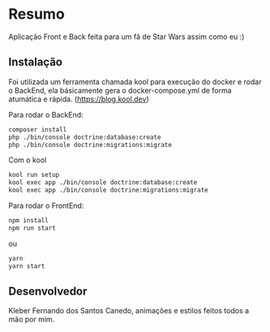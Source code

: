 # Resumo

Aplicação Front e Back feita para um fã de Star Wars assim como eu :)

## Instalação

Foi utilizada um ferramenta chamada kool para execução do docker e rodar o BackEnd, ela básicamente gera o docker-compose.yml de forma atumática e rápida. (https://blog.kool.dev)

Para rodar o BackEnd:

```bash
composer install
php ./bin/console doctrine:database:create
php ./bin/console doctrine:migrations:migrate

```
Com o kool
```bash
kool run setup
kool exec app ./bin/console doctrine:database:create
kool exec app ./bin/console doctrine:migrations:migrate
```

Para rodar o FrontEnd:
```bash
npm install
npm run start
```
ou
```bash
yarn
yarn start
```

## Desenvolvedor
Kleber Fernando dos Santos Canedo, animações e estilos feitos todos a mão por mim.
